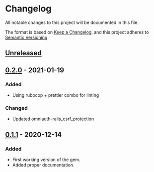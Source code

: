 # Changelog
All notable changes to this project will be documented in this file.

The format is based on [Keep a Changelog](https://keepachangelog.com/en/1.0.0/),
and this project adheres to [Semantic Versioning](https://semver.org/spec/v2.0.0.html).

## [Unreleased]

## [0.2.0] - 2021-01-19
### Added
- Using rubocop + prettier combo for linting
### Changed
- Updated omniauth-rails_csrf_protection

## [0.1.1] - 2020-12-14
### Added
- First working version of the gem.
- Added proper documentation.

[Unreleased]: https://github.com/shotgunsoftware/omniauth-forge/compare/v0.2.0...HEAD
[0.2.0]: https://github.com/shotgunsoftware/omniauth-forge/releases/tag/v0.2.0
[0.1.1]: https://github.com/shotgunsoftware/omniauth-forge/releases/tag/v0.1.1
